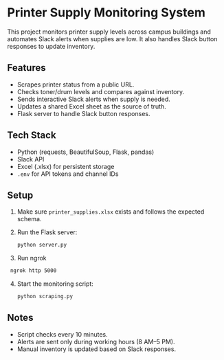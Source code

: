 # Printer Supply Monitoring System

This project monitors printer supply levels across campus buildings and automates Slack alerts when supplies are low. It also handles Slack button responses to update inventory.

## Features

- Scrapes printer status from a public URL.
- Checks toner/drum levels and compares against inventory.
- Sends interactive Slack alerts when supply is needed.
- Updates a shared Excel sheet as the source of truth.
- Flask server to handle Slack button responses.

## Tech Stack

- Python (requests, BeautifulSoup, Flask, pandas)
- Slack API
- Excel (.xlsx) for persistent storage
- `.env` for API tokens and channel IDs

## Setup


1. Make sure `printer_supplies.xlsx` exists and follows the expected schema.

2. Run the Flask server:
   ```bash
   python server.py
   ```
3. Run ngrok
  ```bash
   ngrok http 5000
   ```
4. Start the monitoring script:
   ```bash
   python scraping.py
   ```

## Notes

- Script checks every 10 minutes.
- Alerts are sent only during working hours (8 AM–5 PM).
- Manual inventory is updated based on Slack responses.
